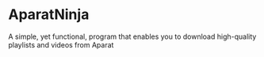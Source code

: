 # AparatNinja
A simple, yet functional, program that enables you to download high-quality playlists and videos from Aparat
